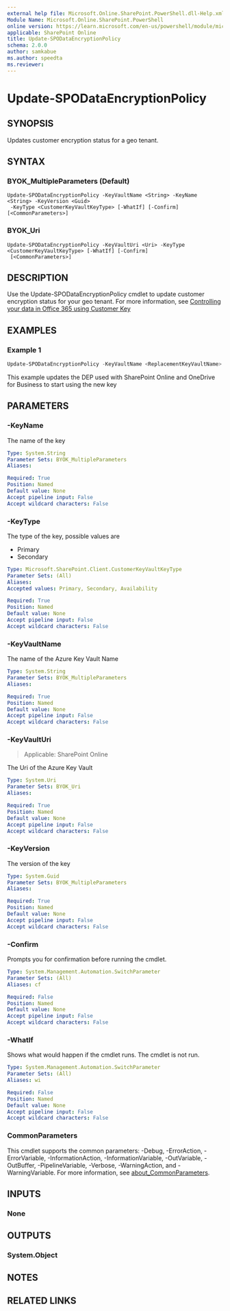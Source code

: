 ```yaml
---
external help file: Microsoft.Online.SharePoint.PowerShell.dll-Help.xml
Module Name: Microsoft.Online.SharePoint.PowerShell
online version: https://learn.microsoft.com/en-us/powershell/module/microsoft.online.sharepoint.powershell/update-spodataencryptionpolicy
applicable: SharePoint Online
title: Update-SPODataEncryptionPolicy
schema: 2.0.0
author: samkabue
ms.author: speedta
ms.reviewer:
---
```


# Update-SPODataEncryptionPolicy

## SYNOPSIS

Updates customer encryption status for a geo tenant.

## SYNTAX

### BYOK_MultipleParameters (Default)

```
Update-SPODataEncryptionPolicy -KeyVaultName <String> -KeyName <String> -KeyVersion <Guid>
 -KeyType <CustomerKeyVaultKeyType> [-WhatIf] [-Confirm] [<CommonParameters>]
```

### BYOK_Uri

```
Update-SPODataEncryptionPolicy -KeyVaultUri <Uri> -KeyType <CustomerKeyVaultKeyType> [-WhatIf] [-Confirm]
 [<CommonParameters>]
```

## DESCRIPTION

Use the Update-SPODataEncryptionPolicy cmdlet to update customer encryption status for your geo tenant.
For more information, see [Controlling your data in Office 365 using Customer Key](/microsoft-365/compliance/controlling-your-data-using-customer-key)

## EXAMPLES

### Example 1

```powershell
Update-SPODataEncryptionPolicy -KeyVaultName <ReplacementKeyVaultName> -KeyName <ReplacementKeyName> -KeyVersion <ReplacementKeyVersion> -KeyType Primary
```

This example updates the DEP used with SharePoint Online and OneDrive for Business to start using the new key

## PARAMETERS

### -KeyName

The name of the key

```yaml
Type: System.String
Parameter Sets: BYOK_MultipleParameters
Aliases:

Required: True
Position: Named
Default value: None
Accept pipeline input: False
Accept wildcard characters: False
```

### -KeyType

The type of the key, possible values are

- Primary
- Secondary

```yaml
Type: Microsoft.SharePoint.Client.CustomerKeyVaultKeyType
Parameter Sets: (All)
Aliases:
Accepted values: Primary, Secondary, Availability

Required: True
Position: Named
Default value: None
Accept pipeline input: False
Accept wildcard characters: False
```

### -KeyVaultName

The name of the Azure Key Vault Name

```yaml
Type: System.String
Parameter Sets: BYOK_MultipleParameters
Aliases:

Required: True
Position: Named
Default value: None
Accept pipeline input: False
Accept wildcard characters: False
```

### -KeyVaultUri

> Applicable: SharePoint Online

The Uri of the Azure Key Vault

```yaml
Type: System.Uri
Parameter Sets: BYOK_Uri
Aliases:

Required: True
Position: Named
Default value: None
Accept pipeline input: False
Accept wildcard characters: False
```

### -KeyVersion

The version of the key

```yaml
Type: System.Guid
Parameter Sets: BYOK_MultipleParameters
Aliases:

Required: True
Position: Named
Default value: None
Accept pipeline input: False
Accept wildcard characters: False
```

### -Confirm

Prompts you for confirmation before running the cmdlet.

```yaml
Type: System.Management.Automation.SwitchParameter
Parameter Sets: (All)
Aliases: cf

Required: False
Position: Named
Default value: None
Accept pipeline input: False
Accept wildcard characters: False
```

### -WhatIf

Shows what would happen if the cmdlet runs.
The cmdlet is not run.

```yaml
Type: System.Management.Automation.SwitchParameter
Parameter Sets: (All)
Aliases: wi

Required: False
Position: Named
Default value: None
Accept pipeline input: False
Accept wildcard characters: False
```

### CommonParameters

This cmdlet supports the common parameters: -Debug, -ErrorAction, -ErrorVariable, -InformationAction, -InformationVariable, -OutVariable, -OutBuffer, -PipelineVariable, -Verbose, -WarningAction, and -WarningVariable. For more information, see [about_CommonParameters](https://go.microsoft.com/fwlink/?LinkID=113216).

## INPUTS

### None

## OUTPUTS

### System.Object

## NOTES

## RELATED LINKS
